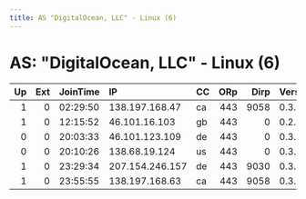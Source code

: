 ```yaml
---
title: AS "DigitalOcean, LLC" - Linux (6)
---
```


# AS: "DigitalOcean, LLC" - Linux (6)

|   Up |   Ext | JoinTime   | IP              | CC   |   ORp |   Dirp | Version   | Contact                  | Nickname      |   eFamMembers |
|-----:|------:|:-----------|:----------------|:-----|------:|-------:|:----------|:-------------------------|:--------------|--------------:|
|    1 |     0 | 02:29:50   | 138.197.168.47  | ca   |   443 |   9058 | 0.3.1.9   | vfumo DOT vefco AT gmail | freedomTown02 |             1 |
|    1 |     0 | 12:15:52   | 46.101.16.103   | gb   |   443 |      0 | 0.2.9.11  | None                     | kcaj          |             1 |
|    0 |     0 | 20:03:33   | 46.101.123.109  | de   |   443 |      0 | 0.3.1.9   | 1033894877@qq.com        | dada          |             1 |
|    0 |     0 | 20:10:26   | 138.68.19.124   | us   |   443 |      0 | 0.3.1.9   | 1033894877@qq.com        | dada          |             1 |
|    1 |     0 | 23:29:34   | 207.154.246.157 | de   |   443 |   9030 | 0.3.1.9   | sha2073187@maricopa.edu  | TsundokuSan   |             3 |
|    1 |     0 | 23:55:55   | 138.197.168.63  | ca   |   443 |   9058 | 0.3.1.9   | vfumo DOT vefco AT gmail | freedomTown01 |             1 |
